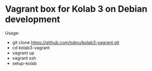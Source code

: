 # Vagrant box for Kolab 3 on Debian development

Usage:

- git clone https://github.com/tobru/kolab3-vagrant.git
- cd kolab3-vagrant
- vagrant up
- vagrant ssh
- setup-kolab
